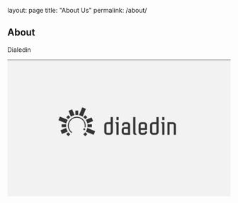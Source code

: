 layout: page
title: "About Us"
permalink: /about/

## About
Dialedin

![logo](/docs/assets/images/dialedin2.png)
